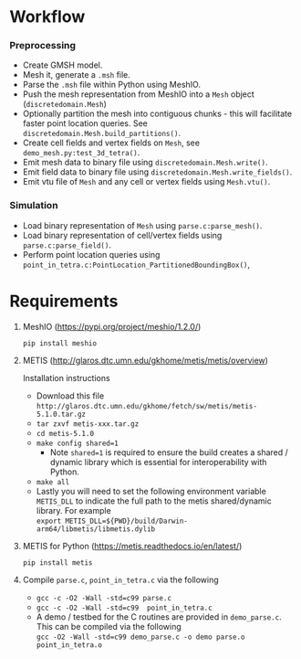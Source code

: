 # Workflow

### Preprocessing
* Create GMSH model.
* Mesh it, generate a `.msh` file.
* Parse the `.msh` file within Python using MeshIO.
* Push the mesh representation from MeshIO into a `Mesh` object (`discretedomain.Mesh`)
* Optionally partition the mesh into contiguous chunks - this will facilitate faster point location queries. See `discretedomain.Mesh.build_partitions()`.
* Create cell fields and vertex fields on `Mesh`, see `demo_mesh.py:test_3d_tetra()`.
* Emit mesh data to binary file using `discretedomain.Mesh.write()`.
* Emit field data to binary file using `discretedomain.Mesh.write_fields()`.
* Emit vtu file of `Mesh` and any cell or vertex fields using `Mesh.vtu()`.

### Simulation
* Load binary representation of `Mesh` using `parse.c:parse_mesh()`.
* Load binary representation of cell/vertex fields using `parse.c:parse_field()`.
* Perform point location queries using `point_in_tetra.c:PointLocation_PartitionedBoundingBox()`,



# Requirements

1. MeshIO  (https://pypi.org/project/meshio/1.2.0/)

    `pip install meshio`

   
2. METIS (http://glaros.dtc.umn.edu/gkhome/metis/metis/overview)

    Installation instructions

    * Download this file `http://glaros.dtc.umn.edu/gkhome/fetch/sw/metis/metis-5.1.0.tar.gz`
    * `tar zxvf metis-xxx.tar.gz`
    * `cd metis-5.1.0`
    * `make config shared=1`
        * Note `shared=1` is required to ensure the build creates a shared / dynamic library which is essential for interoperability with Python.
    * `make all`
    * Lastly you will need to set the following environment variable `METIS_DLL` to indicate the full path to the metis shared/dynamic library. For example  
        `export METIS_DLL=${PWD}/build/Darwin-arm64/libmetis/libmetis.dylib`

3. METIS for Python (https://metis.readthedocs.io/en/latest/)

    `pip install metis`
    
4. Compile `parse.c`, `point_in_tetra.c` via the following
    * `gcc -c -O2 -Wall -std=c99 parse.c`
    * `gcc -c -O2 -Wall -std=c99  point_in_tetra.c`
    * A demo / testbed for the C routines are provided in `demo_parse.c`. This can be compiled via the following  
    `gcc -O2 -Wall -std=c99 demo_parse.c -o demo parse.o point_in_tetra.o`